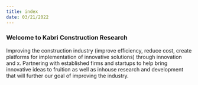 ```yaml
---
title: index
date: 03/21/2022
---
```


### Welcome to Kabri Construction Research

Improving the construction industry (improve efficiency, reduce cost, create platforms for implementation of innovative solutions) through innovation and x. Partnering with established firms and startups to help bring innovative ideas to fruition as well as inhouse research and development that will further our goal of improving the industry. 
